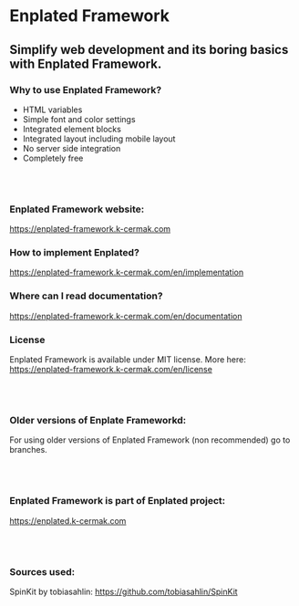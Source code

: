 # Enplated Framework
## Simplify web development and its boring basics with Enplated Framework.

### Why to use Enplated Framework?
- HTML variables
- Simple font and color settings
- Integrated element blocks
- Integrated layout including mobile layout
- No server side integration
- Completely free

<br/>
<br/>

### Enplated Framework website:
https://enplated-framework.k-cermak.com

### How to implement Enplated?
https://enplated-framework.k-cermak.com/en/implementation

### Where can I read documentation?
https://enplated-framework.k-cermak.com/en/documentation

### License
Enplated Framework is available under MIT license. More here: https://enplated-framework.k-cermak.com/en/license

<br/>
<br/>

### Older versions of Enplate Frameworkd:
For using older versions of Enplated Framework (non recommended) go to branches.

<br/>
<br/>

### Enplated Framework is part of Enplated project:
https://enplated.k-cermak.com


<br/>
<br/>

### Sources used:
SpinKit by tobiasahlin: https://github.com/tobiasahlin/SpinKit